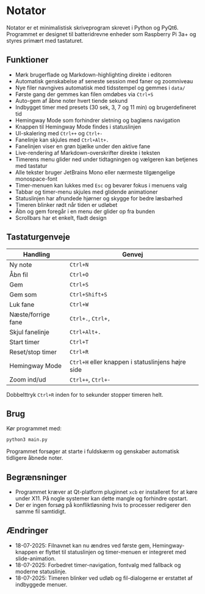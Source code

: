 # Notator

Notator er et minimalistisk skriveprogram skrevet i Python og PyQt6. Programmet er designet til batteridrevne enheder som Raspberry Pi 3a+ og styres primært med tastaturet.

## Funktioner
- Mørk brugerflade og Markdown-highlighting direkte i editoren
- Automatisk genskabelse af seneste session med faner og zoomniveau
- Nye filer navngives automatisk med tidsstempel og gemmes i `data/`
- Første gang der gemmes kan filen omdøbes via `Ctrl+S`
- Auto-gem af åbne noter hvert tiende sekund
- Indbygget timer med presets (30 sek, 3, 7 og 11 min) og brugerdefineret tid
- Hemingway Mode som forhindrer sletning og baglæns navigation
- Knappen til Hemingway Mode findes i statuslinjen
- UI-skalering med `Ctrl++` og `Ctrl+-`
- Fanelinje kan skjules med `Ctrl+Alt+.`
- Fanelinjen viser en grøn bjælke under den aktive fane
- Live-rendering af Markdown-overskrifter direkte i teksten
- Timerens menu glider ned under tidtagningen og vælgeren kan betjenes med tastatur
- Alle tekster bruger JetBrains Mono eller nærmeste tilgængelige monospace-font
- Timer-menuen kan lukkes med `Esc` og bevarer fokus i menuens valg
- Tabbar og timer-menu skjules med glidende animationer
- Statuslinjen har afrundede hjørner og skygge for bedre læsbarhed
- Timeren blinker rødt når tiden er udløbet
- Åbn og gem foregår i en menu der glider op fra bunden
- Scrollbars har et enkelt, fladt design


## Tastaturgenveje
| Handling | Genvej |
|----------|-------|
| Ny note | `Ctrl+N` |
| Åbn fil | `Ctrl+O` |
| Gem | `Ctrl+S` |
| Gem som | `Ctrl+Shift+S` |
| Luk fane | `Ctrl+W` |
| Næste/forrige fane | `Ctrl+.`, `Ctrl+,` |
| Skjul fanelinje | `Ctrl+Alt+.` |
| Start timer | `Ctrl+T` |
| Reset/stop timer | `Ctrl+R` |
| Hemingway Mode | `Ctrl+H` eller knappen i statuslinjens højre side |
| Zoom ind/ud | `Ctrl++`, `Ctrl+-` |

Dobbelttryk `Ctrl+R` inden for to sekunder stopper timeren helt.

## Brug
Kør programmet med:
```bash
python3 main.py
```
Programmet forsøger at starte i fuldskærm og genskaber automatisk tidligere åbnede noter.

## Begrænsninger
- Programmet kræver at Qt-platform pluginnet `xcb` er installeret for at køre under X11. På nogle systemer kan dette mangle og forhindre opstart.
- Der er ingen forsøg på konfliktløsning hvis to processer redigerer den samme fil samtidigt.

## Ændringer
- 18-07-2025: Filnavnet kan nu ændres ved første gem, Hemingway-knappen er flyttet til statuslinjen og timer-menuen er integreret med slide-animation.
- 18-07-2025: Forbedret timer-navigation, fontvalg med fallback og moderne statuslinje.
- 18-07-2025: Timeren blinker ved udløb og fil-dialogerne er erstattet af indbyggede menuer.


